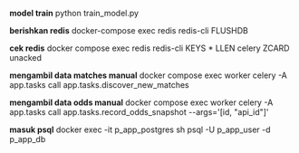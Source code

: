 **model train**
python train_model.py

**berishkan redis**
docker-compose exec redis redis-cli FLUSHDB

**cek redis**
docker compose exec redis redis-cli
KEYS *
LLEN celery
ZCARD unacked

**mengambil data matches manual**
docker compose exec worker celery -A app.tasks call app.tasks.discover_new_matches

**mengambil data odds manual**
docker compose exec worker celery -A app.tasks call app.tasks.record_odds_snapshot --args='[id, "api_id"]'

**masuk psql**
docker exec -it p_app_postgres sh
psql -U p_app_user -d p_app_db